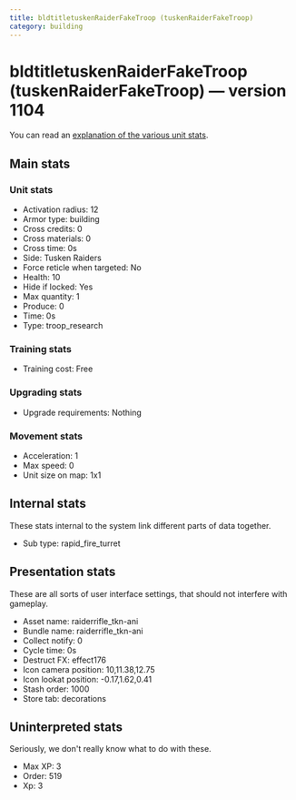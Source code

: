 ```yaml
---
title: bldtitletuskenRaiderFakeTroop (tuskenRaiderFakeTroop)
category: building
---
```


# bldtitletuskenRaiderFakeTroop (tuskenRaiderFakeTroop) — version 1104

You can read an [explanation  of the various unit stats](unitexplained.md).

## Main stats

### Unit stats

  * Activation radius: 12
  * Armor type: building
  * Cross credits: 0
  * Cross materials: 0
  * Cross time: 0s
  * Side: Tusken Raiders
  * Force reticle when targeted: No
  * Health: 10
  * Hide if locked: Yes
  * Max quantity: 1
  * Produce: 0
  * Time: 0s
  * Type: troop_research

### Training stats

  * Training cost: Free

### Upgrading stats

  * Upgrade requirements: Nothing

### Movement stats

  * Acceleration: 1
  * Max speed: 0
  * Unit size on map: 1x1

## Internal stats

These stats internal to the system link different parts of data together.

  * Sub type: rapid_fire_turret

## Presentation stats

These are all sorts of user interface settings, that should not interfere with gameplay.

  * Asset name: raiderrifle_tkn-ani
  * Bundle name: raiderrifle_tkn-ani
  * Collect notify: 0
  * Cycle time: 0s
  * Destruct FX: effect176
  * Icon camera position: 10,11.38,12.75
  * Icon lookat position: -0.17,1.62,0.41
  * Stash order: 1000
  * Store tab: decorations

## Uninterpreted stats

Seriously, we don't really know what to do with these.

  * Max XP: 3
  * Order: 519
  * Xp: 3

